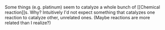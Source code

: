 Some things (e.g. platinum) seem to catalyze a whole bunch of [[Chemical reaction]]s. Why? Intuitively I'd not expect something that catalyzes one reaction to catalyze other, unrelated ones. (Maybe reactions are more related than I realize?)